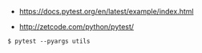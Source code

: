 
- https://docs.pytest.org/en/latest/example/index.html


- http://zetcode.com/python/pytest/


```
$ pytest --pyargs utils
```

